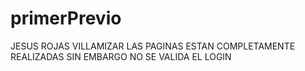 # primerPrevio
JESUS ROJAS VILLAMIZAR
LAS PAGINAS ESTAN COMPLETAMENTE REALIZADAS SIN EMBARGO NO SE VALIDA EL LOGIN
